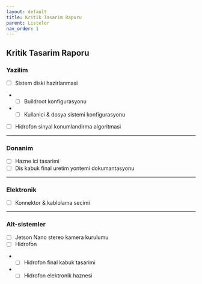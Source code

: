 ```yaml
---
layout: default
title: Kritik Tasarim Raporu
parent: Listeler
nav_order: 1
---
```


## Kritik Tasarim Raporu

### Yazilim
- [ ] Sistem diski hazirlanmasi
- - [ ] Buildroot konfigurasyonu
- - [ ] Kullanici & dosya sistemi konfigurasyonu

- [ ] Hidrofon sinyal konumlandirma algoritmasi

---

### Donanim
- [ ] Hazne ici tasarimi
- [ ] Dis kabuk final uretim yontemi dokumantasyonu

---

### Elektronik
- [ ] Konnektor & kablolama secimi

---

### Alt-sistemler
- [ ] Jetson Nano stereo kamera kurulumu
- [ ] Hidrofon
- - [ ] Hidrofon final kabuk tasarimi
- - [ ] Hidrofon elektronik haznesi